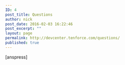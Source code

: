 ```yaml
---
ID: 4
post_title: Questions
author: nick
post_date: 2016-02-03 16:22:46
post_excerpt: ""
layout: page
permalink: http://devcenter.tenforce.com/questions/
published: true
---
```

[anspress]